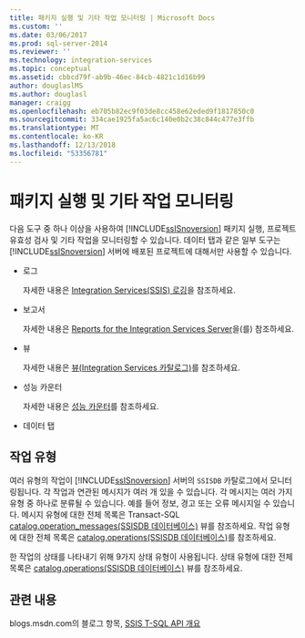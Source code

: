 ```yaml
---
title: 패키지 실행 및 기타 작업 모니터링 | Microsoft Docs
ms.custom: ''
ms.date: 03/06/2017
ms.prod: sql-server-2014
ms.reviewer: ''
ms.technology: integration-services
ms.topic: conceptual
ms.assetid: cbbcd79f-ab9b-46ec-84cb-4821c1d16b99
author: douglaslMS
ms.author: douglasl
manager: craigg
ms.openlocfilehash: eb705b82ec9f03de8cc458e62eded9f1817850c0
ms.sourcegitcommit: 334cae1925fa5ac6c140e0b2c38c844c477e3ffb
ms.translationtype: MT
ms.contentlocale: ko-KR
ms.lasthandoff: 12/13/2018
ms.locfileid: "53356781"
---
```

# <a name="monitoring-for-package-executions-and-other-operations"></a>패키지 실행 및 기타 작업 모니터링
  다음 도구 중 하나 이상을 사용하여 [!INCLUDE[ssISnoversion](../../includes/ssisnoversion-md.md)] 패키지 실행, 프로젝트 유효성 검사 및 기타 작업을 모니터링할 수 있습니다. 데이터 탭과 같은 일부 도구는 [!INCLUDE[ssISnoversion](../../includes/ssisnoversion-md.md)] 서버에 배포된 프로젝트에 대해서만 사용할 수 있습니다.  
  
-   로그  
  
     자세한 내용은 [Integration Services&#40;SSIS&#41; 로깅](integration-services-ssis-logging.md)을 참조하세요.  
  
-   보고서  
  
     자세한 내용은 [Reports for the Integration Services Server](../reports-for-the-integration-services-server.md)을(를) 참조하세요.  
  
-   뷰  
  
     자세한 내용은 [뷰&#40;Integration Services 카탈로그&#41;](/sql/integration-services/system-views/views-integration-services-catalog)를 참조하세요.  
  
-   성능 카운터  
  
     자세한 내용은 [성능 카운터](performance-counters.md)를 참조하세요.  
  
-   데이터 탭  
  
## <a name="operation-types"></a>작업 유형  
 여러 유형의 작업이 [!INCLUDE[ssISnoversion](../../includes/ssisnoversion-md.md)] 서버의 `SSISDB` 카탈로그에서 모니터링됩니다. 각 작업과 연관된 메시지가 여러 개 있을 수 있습니다. 각 메시지는 여러 가지 유형 중 하나로 분류될 수 있습니다. 예를 들어 정보, 경고 또는 오류 메시지일 수 있습니다. 메시지 유형에 대한 전체 목록은 Transact-SQL [catalog.operation_messages&#40;SSISDB 데이터베이스&#41;](/sql/integration-services/system-views/catalog-operation-messages-ssisdb-database) 뷰를 참조하세요. 작업 유형에 대한 전체 목록은 [catalog.operations&#40;SSISDB 데이터베이스&#41;](/sql/integration-services/system-views/catalog-operations-ssisdb-database)를 참조하세요.  
  
 한 작업의 상태를 나타내기 위해 9가지 상태 유형이 사용됩니다. 상태 유형에 대한 전체 목록은 [catalog.operations&#40;SSISDB 데이터베이스&#41;](/sql/integration-services/system-views/catalog-operations-ssisdb-database) 뷰를 참조하세요.  
  
## <a name="related-content"></a>관련 내용  
 blogs.msdn.com의 블로그 항목, [SSIS T-SQL API 개요](https://go.microsoft.com/fwlink/?LinkId=249051)  
  
  
